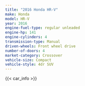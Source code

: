 ```yaml
---
title: "2016 Honda HR-V"
make: Honda
model: HR-V
year: 2016
engine-fuel-type: regular unleaded
engine-hp: 141
engine-cylinders: 4
transmission-type: Manual
driven-wheels: Front wheel drive
number-of-doors: 4
market-category: Crossover
vehicle-size: Compact
vehicle-style: 4dr SUV
---
```


{{< car_info >}}
